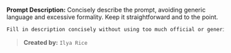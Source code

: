 **Prompt Description:** Concisely describe the prompt, avoiding generic language and excessive formality. Keep it straightforward and to the point.
```markdown
Fill in description concisely without using too much official or generic phrases and without loud phrases and pathos
```
> **Created by:** `Ilya Rice`